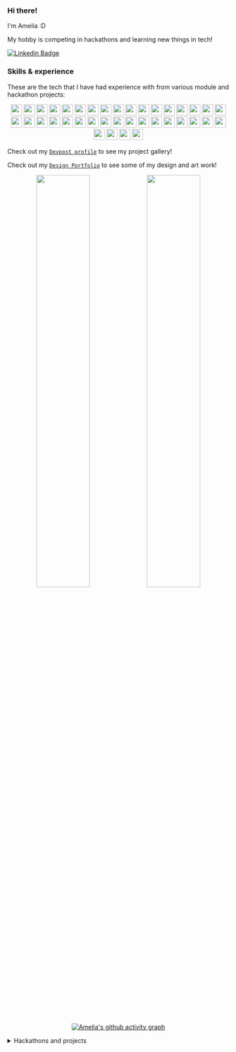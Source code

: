 
<h3>Hi there!</h3>

<p>I&apos;m Amelia :D</p>

<!-- <div>
<p>I&apos;m Amelia, currently a final year undergraduate at National University of Singapore (NUS), pursuing a Bachelor of Engineering (BEng) (Computer Engineering) with the IoT Specialization and a Minor in Business Analytics!</p> -->

<p>My hobby is competing in hackathons and learning new things in tech!</p>
  
</div>

[![Linkedin Badge](https://img.shields.io/badge/linkedin-%230077B5.svg?&style=for-the-badge&logo=linkedin&logoColor=white)](https://www.linkedin.com/in/amelia-tan-07329a1a3/)


<h3>Skills &  experience</h3>
<p>These are the tech that I have had experience with from various module and hackathon projects:</p>
<p align="center">
  <!-- Languages -->
<img src="https://img.shields.io/badge/python-3776AB.svg?&style=for-the-badge&logo=python&logoColor=white" height="25"/>
<img src="https://img.shields.io/badge/Java-ED8B00?style=for-the-badge&logo=java&logoColor=white" height="25"/>
<img src="https://img.shields.io/badge/R-276DC3?style=for-the-badge&logo=r&logoColor=white" height="25"/>
<img src="https://img.shields.io/badge/C-00599C?style=for-the-badge&logo=c&logoColor=white" height="25"/>
<img src="https://img.shields.io/badge/C%2B%2B-00599C?style=for-the-badge&logo=c%2B%2B&logoColor=white" height="25"/>
<img src="https://img.shields.io/badge/C%23-239120?style=for-the-badge&logo=c-sharp&logoColor=white" height="25"/>
<img src="https://img.shields.io/badge/Go-00ADD8?style=for-the-badge&logo=go&logoColor=white" height="25"/>

  <!-- frame works -->
<img src="https://img.shields.io/badge/Django-092E20?style=for-the-badge&logo=django&logoColor=white" height="25"/>
<img src="https://img.shields.io/badge/Flask-000000?style=for-the-badge&logo=flask&logoColor=white" height="25"/>

  
  <!-- Webdev -->
<img src="https://img.shields.io/badge/HTML-239120?style=for-the-badge&logo=html5&logoColor=white" height="25"/>
<img src="https://img.shields.io/badge/CSS-239120?&style=for-the-badge&logo=css3&logoColor=white" height="25"/>
<img src="https://img.shields.io/badge/JavaScript-F7DF1E?style=for-the-badge&logo=javascript&logoColor=black" height="25"/>

<img src="https://img.shields.io/badge/Angular-DD0031?style=for-the-badge&logo=angular&logoColor=white" height="25"/>
<img src="https://img.shields.io/badge/Vue.js-35495E?style=for-the-badge&logo=vue.js&logoColor=4FC08D" height="25"/>
<img src="https://img.shields.io/badge/React-20232A?style=for-the-badge&logo=react&logoColor=61DAFB" height="25"/>
<img src="https://img.shields.io/badge/Redux-593D88?style=for-the-badge&logo=redux&logoColor=white" height="25"/>
<img src="https://img.shields.io/badge/Node.js-43853D?style=for-the-badge&logo=node.js&logoColor=white" height="25"/>
  
  
  <!-- App Dev -->
<img src="https://img.shields.io/badge/React_Native-20232A?style=for-the-badge&logo=react&logoColor=61DAFB" height="25"/>

<img src="https://img.shields.io/badge/Dart-0175C2?style=for-the-badge&logo=dart&logoColor=white" height="25"/>
<img src="https://img.shields.io/badge/Flutter-02569B?style=for-the-badge&logo=flutter&logoColor=white" height="25"/>

<!-- Git -->
<img src="https://img.shields.io/badge/-Git-black?style=for-the-badge&logo=git" height="25"/>
<img src="https://img.shields.io/badge/Markdown-000000?style=for-the-badge&logo=markdown&logoColor=white" height="25"/>


  <!-- Database -->
<img src="https://img.shields.io/badge/MySQL-00000F?style=for-the-badge&logo=mysql&logoColor=white" height="25"/>
<img src="https://img.shields.io/badge/PostgreSQL-316192?style=for-the-badge&logo=postgresql&logoColor=white" height="25"/>
<img src="https://img.shields.io/badge/MongoDB-4EA94B?style=for-the-badge&logo=mongodb&logoColor=white" height="25"/>
<img src="https://img.shields.io/badge/SQLite-07405E?style=for-the-badge&logo=sqlite&logoColor=white" height="25"/>


  <!-- Others -->
<img src="https://img.shields.io/badge/Bootstrap-563D7C?style=for-the-badge&logo=bootstrap&logoColor=white" height="25"/>
<img src="https://img.shields.io/badge/Material--UI-0081CB?style=for-the-badge&logo=material-ui&logoColor=white" height="25"/>
  
<img src="https://img.shields.io/badge/Unity-100000?style=for-the-badge&logo=unity&logoColor=white" height="25"/>
<img src="https://img.shields.io/badge/Itch.io-FA5C5C?style=for-the-badge&logo=itchdotio&logoColor=white" height="25"/>
  
<img src="https://img.shields.io/badge/Microsoft_Excel-217346?style=for-the-badge&logo=microsoft-excel&logoColor=white" height="25"/>
<img src="https://img.shields.io/badge/Microsoft_PowerPoint-B7472A?style=for-the-badge&logo=microsoft-powerpoint&logoColor=white" height="25"/>
  
<img src="https://img.shields.io/badge/Vercel-000000?style=for-the-badge&logo=vercel&logoColor=white" height="25"/>
<img src="https://img.shields.io/badge/Heroku-430098?style=for-the-badge&logo=heroku&logoColor=white" height="25"/>
  
<img src="https://img.shields.io/badge/Twilio-F22F46?style=for-the-badge&logo=Twilio&logoColor=white" height="25"/>
  
<img src="https://img.shields.io/badge/Google_Cloud-4285F4?style=for-the-badge&logo=google-cloud&logoColor=white" height="25"/>
<img src="https://img.shields.io/badge/GitHub_Actions-2088FF?style=for-the-badge&logo=github-actions&logoColor=white" height="25"/>
<img src="https://img.shields.io/badge/TensorFlow-FF6F00?style=for-the-badge&logo=tensorflow&logoColor=white" height="25"/>
  

</p>


<!-- Skills on the way -->
<!--
<img src="https://img.shields.io/badge/Tailwind_CSS-38B2AC?style=for-the-badge&logo=tailwind-css&logoColor=white" height="25"/>

<img src="https://img.shields.io/badge/Express.js-404D59?style=for-the-badge" height="25"/>
<img src="https://img.shields.io/badge/.NET-5C2D91?style=for-the-badge&logo=.net&logoColor=white" height="25"/>

<img src="https://img.shields.io/badge/Ruby-CC342D?style=for-the-badge&logo=ruby&logoColor=white" height="25"/>
-->

<!-- Skills to learn -->
<!--
<p align="center">

<img src="https://img.shields.io/badge/PHP-777BB4?style=for-the-badge&logo=php&logoColor=white" height="25"/>
<img src="https://img.shields.io/badge/Kotlin-0095D5?&style=for-the-badge&logo=kotlin&logoColor=white" height="25"/>

<img src="https://img.shields.io/badge/jQuery-0769AD?style=for-the-badge&logo=jquery&logoColor=white" height="25"/>

</p>

Others: Google Suite?

https://dev.to/envoy_/150-badges-for-github-pnk
-->


Check out my [`Devpost profile`](https://devpost.com/AmeliaTYR) to see my project gallery!

Check out my [`Design Portfolio`](https://drive.google.com/file/d/1YRuE3aYCtOXwQqJiiaSkR3auNe2CMP0h/view?usp=sharing) to see some of my design and art work!

<!--
<details>

<summary>My Top Languages</summary>
  
![Amelia's Top Langs](https://github-readme-stats.vercel.app/api/top-langs/?username=ameliatyr&layout=compact&langs_count=10&theme=tokyonight)

</details>
-->

<div align="center">
<img width="49%" src="https://github-readme-stats.vercel.app/api?username=ameliatyr&show_icons=true&theme=tokyonight&include_all_commits=true&count_private=true"/> <img width="49%" src="https://github-readme-streak-stats.herokuapp.com/?user=ameliatyr&theme=tokyonight" />

[![Amelia's github activity graph](https://activity-graph.herokuapp.com/graph?username=ameliatyr&theme=xcode)](https://git.io/ameliatyr)
</div>

<details>

<summary>Hackathons and projects</summary>

Viewing on mobile or a cropped screen? Don't miss my github organizations where many of my project codebases live!

<div class="border-top color-border-muted pt-3 mt-3 clearfix hide-sm hide-md" align="center">
    <a aria-label="AY2021S1-CS2113T-W11-4" itemprop="follows" class="avatar-group-item" data-hovercard-type="organization" data-hovercard-url="/orgs/AY2021S1-CS2113T-W11-4/hovercard" data-octo-click="hovercard-link-click" data-octo-dimensions="link_type:self" data-hydro-click="{&quot;event_type&quot;:&quot;user_profile.click&quot;,&quot;payload&quot;:{&quot;profile_user_id&quot;:53657436,&quot;target&quot;:&quot;MEMBER_ORGANIZATION_AVATAR&quot;,&quot;user_id&quot;:114167474,&quot;originating_url&quot;:&quot;https://github.com/AmeliaTYR?tab=repositories&quot;}}" data-hydro-click-hmac="f9cf9a945cf2dbac50645ee7101a2ead5a614800e0eb276fa26724d5eb1af466" href="/AY2021S1-CS2113T-W11-4">
      <img src="https://avatars.githubusercontent.com/u/70633444?s=64&amp;v=4" alt="@AY2021S1-CS2113T-W11-4" size="32" height="32" width="32" data-view-component="true" class="avatar">
</a>    <a aria-label="DeskTranslate" itemprop="follows" class="avatar-group-item" data-hovercard-type="organization" data-hovercard-url="/orgs/DeskTranslate/hovercard" data-octo-click="hovercard-link-click" data-octo-dimensions="link_type:self" data-hydro-click="{&quot;event_type&quot;:&quot;user_profile.click&quot;,&quot;payload&quot;:{&quot;profile_user_id&quot;:53657436,&quot;target&quot;:&quot;MEMBER_ORGANIZATION_AVATAR&quot;,&quot;user_id&quot;:114167474,&quot;originating_url&quot;:&quot;https://github.com/AmeliaTYR?tab=repositories&quot;}}" data-hydro-click-hmac="f9cf9a945cf2dbac50645ee7101a2ead5a614800e0eb276fa26724d5eb1af466" href="/DeskTranslate">
      <img src="https://avatars.githubusercontent.com/u/76877983?s=64&amp;v=4" alt="@DeskTranslate" size="32" height="32" width="32" data-view-component="true" class="avatar">
</a>    <a aria-label="intuition2021" itemprop="follows" class="avatar-group-item" data-hovercard-type="organization" data-hovercard-url="/orgs/intuition2021/hovercard" data-octo-click="hovercard-link-click" data-octo-dimensions="link_type:self" data-hydro-click="{&quot;event_type&quot;:&quot;user_profile.click&quot;,&quot;payload&quot;:{&quot;profile_user_id&quot;:53657436,&quot;target&quot;:&quot;MEMBER_ORGANIZATION_AVATAR&quot;,&quot;user_id&quot;:114167474,&quot;originating_url&quot;:&quot;https://github.com/AmeliaTYR?tab=repositories&quot;}}" data-hydro-click-hmac="f9cf9a945cf2dbac50645ee7101a2ead5a614800e0eb276fa26724d5eb1af466" href="/intuition2021">
      <img src="https://avatars.githubusercontent.com/u/79683599?s=64&amp;v=4" alt="@intuition2021" size="32" height="32" width="32" data-view-component="true" class="avatar">
</a>    <a aria-label="nyoomba" itemprop="follows" class="avatar-group-item" data-hovercard-type="organization" data-hovercard-url="/orgs/nyoomba/hovercard" data-octo-click="hovercard-link-click" data-octo-dimensions="link_type:self" data-hydro-click="{&quot;event_type&quot;:&quot;user_profile.click&quot;,&quot;payload&quot;:{&quot;profile_user_id&quot;:53657436,&quot;target&quot;:&quot;MEMBER_ORGANIZATION_AVATAR&quot;,&quot;user_id&quot;:114167474,&quot;originating_url&quot;:&quot;https://github.com/AmeliaTYR?tab=repositories&quot;}}" data-hydro-click-hmac="f9cf9a945cf2dbac50645ee7101a2ead5a614800e0eb276fa26724d5eb1af466" href="/nyoomba">
      <img src="https://avatars.githubusercontent.com/u/84620767?s=64&amp;v=4" alt="@nyoomba" size="32" height="32" width="32" data-view-component="true" class="avatar">
</a>    <a aria-label="Girls-Summer-Hack-2-0" itemprop="follows" class="avatar-group-item" data-hovercard-type="organization" data-hovercard-url="/orgs/Girls-Summer-Hack-2-0/hovercard" data-octo-click="hovercard-link-click" data-octo-dimensions="link_type:self" data-hydro-click="{&quot;event_type&quot;:&quot;user_profile.click&quot;,&quot;payload&quot;:{&quot;profile_user_id&quot;:53657436,&quot;target&quot;:&quot;MEMBER_ORGANIZATION_AVATAR&quot;,&quot;user_id&quot;:114167474,&quot;originating_url&quot;:&quot;https://github.com/AmeliaTYR?tab=repositories&quot;}}" data-hydro-click-hmac="f9cf9a945cf2dbac50645ee7101a2ead5a614800e0eb276fa26724d5eb1af466" href="/Girls-Summer-Hack-2-0">
      <img src="https://avatars.githubusercontent.com/u/85355313?s=64&amp;v=4" alt="@Girls-Summer-Hack-2-0" size="32" height="32" width="32" data-view-component="true" class="avatar">
</a>    <a aria-label="FireAnts21" itemprop="follows" class="avatar-group-item" data-hovercard-type="organization" data-hovercard-url="/orgs/FireAnts21/hovercard" data-octo-click="hovercard-link-click" data-octo-dimensions="link_type:self" data-hydro-click="{&quot;event_type&quot;:&quot;user_profile.click&quot;,&quot;payload&quot;:{&quot;profile_user_id&quot;:53657436,&quot;target&quot;:&quot;MEMBER_ORGANIZATION_AVATAR&quot;,&quot;user_id&quot;:114167474,&quot;originating_url&quot;:&quot;https://github.com/AmeliaTYR?tab=repositories&quot;}}" data-hydro-click-hmac="f9cf9a945cf2dbac50645ee7101a2ead5a614800e0eb276fa26724d5eb1af466" href="/FireAnts21">
      <img src="https://avatars.githubusercontent.com/u/85544441?s=64&amp;v=4" alt="@FireAnts21" size="32" height="32" width="32" data-view-component="true" class="avatar">
</a>    <a aria-label="SurfsUpHacks21" itemprop="follows" class="avatar-group-item" data-hovercard-type="organization" data-hovercard-url="/orgs/SurfsUpHacks21/hovercard" data-octo-click="hovercard-link-click" data-octo-dimensions="link_type:self" data-hydro-click="{&quot;event_type&quot;:&quot;user_profile.click&quot;,&quot;payload&quot;:{&quot;profile_user_id&quot;:53657436,&quot;target&quot;:&quot;MEMBER_ORGANIZATION_AVATAR&quot;,&quot;user_id&quot;:114167474,&quot;originating_url&quot;:&quot;https://github.com/AmeliaTYR?tab=repositories&quot;}}" data-hydro-click-hmac="f9cf9a945cf2dbac50645ee7101a2ead5a614800e0eb276fa26724d5eb1af466" href="/SurfsUpHacks21">
      <img src="https://avatars.githubusercontent.com/u/85720040?s=64&amp;v=4" alt="@SurfsUpHacks21" size="32" height="32" width="32" data-view-component="true" class="avatar">
</a>    <a aria-label="HydrangeaHacks21" itemprop="follows" class="avatar-group-item" data-hovercard-type="organization" data-hovercard-url="/orgs/HydrangeaHacks21/hovercard" data-octo-click="hovercard-link-click" data-octo-dimensions="link_type:self" data-hydro-click="{&quot;event_type&quot;:&quot;user_profile.click&quot;,&quot;payload&quot;:{&quot;profile_user_id&quot;:53657436,&quot;target&quot;:&quot;MEMBER_ORGANIZATION_AVATAR&quot;,&quot;user_id&quot;:114167474,&quot;originating_url&quot;:&quot;https://github.com/AmeliaTYR?tab=repositories&quot;}}" data-hydro-click-hmac="f9cf9a945cf2dbac50645ee7101a2ead5a614800e0eb276fa26724d5eb1af466" href="/HydrangeaHacks21">
      <img src="https://avatars.githubusercontent.com/u/86138262?s=64&amp;v=4" alt="@HydrangeaHacks21" size="32" height="32" width="32" data-view-component="true" class="avatar">
</a>    <a aria-label="CodeFiesta-Salticidae" itemprop="follows" class="avatar-group-item" data-hovercard-type="organization" data-hovercard-url="/orgs/CodeFiesta-Salticidae/hovercard" data-octo-click="hovercard-link-click" data-octo-dimensions="link_type:self" data-hydro-click="{&quot;event_type&quot;:&quot;user_profile.click&quot;,&quot;payload&quot;:{&quot;profile_user_id&quot;:53657436,&quot;target&quot;:&quot;MEMBER_ORGANIZATION_AVATAR&quot;,&quot;user_id&quot;:114167474,&quot;originating_url&quot;:&quot;https://github.com/AmeliaTYR?tab=repositories&quot;}}" data-hydro-click-hmac="f9cf9a945cf2dbac50645ee7101a2ead5a614800e0eb276fa26724d5eb1af466" href="/CodeFiesta-Salticidae">
      <img src="https://avatars.githubusercontent.com/u/86425531?s=64&amp;v=4" alt="@CodeFiesta-Salticidae" size="32" height="32" width="32" data-view-component="true" class="avatar">
</a>    <a aria-label="INIT-challenges" itemprop="follows" class="avatar-group-item" data-hovercard-type="organization" data-hovercard-url="/orgs/INIT-challenges/hovercard" data-octo-click="hovercard-link-click" data-octo-dimensions="link_type:self" data-hydro-click="{&quot;event_type&quot;:&quot;user_profile.click&quot;,&quot;payload&quot;:{&quot;profile_user_id&quot;:53657436,&quot;target&quot;:&quot;MEMBER_ORGANIZATION_AVATAR&quot;,&quot;user_id&quot;:114167474,&quot;originating_url&quot;:&quot;https://github.com/AmeliaTYR?tab=repositories&quot;}}" data-hydro-click-hmac="f9cf9a945cf2dbac50645ee7101a2ead5a614800e0eb276fa26724d5eb1af466" href="/INIT-challenges">
      <img src="https://avatars.githubusercontent.com/u/86637704?s=64&amp;v=4" alt="@INIT-challenges" size="32" height="32" width="32" data-view-component="true" class="avatar">
</a>    <a aria-label="AtlasHacks2" itemprop="follows" class="avatar-group-item" data-hovercard-type="organization" data-hovercard-url="/orgs/AtlasHacks2/hovercard" data-octo-click="hovercard-link-click" data-octo-dimensions="link_type:self" data-hydro-click="{&quot;event_type&quot;:&quot;user_profile.click&quot;,&quot;payload&quot;:{&quot;profile_user_id&quot;:53657436,&quot;target&quot;:&quot;MEMBER_ORGANIZATION_AVATAR&quot;,&quot;user_id&quot;:114167474,&quot;originating_url&quot;:&quot;https://github.com/AmeliaTYR?tab=repositories&quot;}}" data-hydro-click-hmac="f9cf9a945cf2dbac50645ee7101a2ead5a614800e0eb276fa26724d5eb1af466" href="/AtlasHacks2">
      <img src="https://avatars.githubusercontent.com/u/86856100?s=64&amp;v=4" alt="@AtlasHacks2" size="32" height="32" width="32" data-view-component="true" class="avatar">
</a>    <a aria-label="hacktoon-2021" itemprop="follows" class="avatar-group-item" data-hovercard-type="organization" data-hovercard-url="/orgs/hacktoon-2021/hovercard" data-octo-click="hovercard-link-click" data-octo-dimensions="link_type:self" data-hydro-click="{&quot;event_type&quot;:&quot;user_profile.click&quot;,&quot;payload&quot;:{&quot;profile_user_id&quot;:53657436,&quot;target&quot;:&quot;MEMBER_ORGANIZATION_AVATAR&quot;,&quot;user_id&quot;:114167474,&quot;originating_url&quot;:&quot;https://github.com/AmeliaTYR?tab=repositories&quot;}}" data-hydro-click-hmac="f9cf9a945cf2dbac50645ee7101a2ead5a614800e0eb276fa26724d5eb1af466" href="/hacktoon-2021">
      <img src="https://avatars.githubusercontent.com/u/87259728?s=64&amp;v=4" alt="@hacktoon-2021" size="32" height="32" width="32" data-view-component="true" class="avatar">
</a>    <a aria-label="BonVoyageHacks-21" itemprop="follows" class="avatar-group-item" data-hovercard-type="organization" data-hovercard-url="/orgs/BonVoyageHacks-21/hovercard" data-octo-click="hovercard-link-click" data-octo-dimensions="link_type:self" data-hydro-click="{&quot;event_type&quot;:&quot;user_profile.click&quot;,&quot;payload&quot;:{&quot;profile_user_id&quot;:53657436,&quot;target&quot;:&quot;MEMBER_ORGANIZATION_AVATAR&quot;,&quot;user_id&quot;:114167474,&quot;originating_url&quot;:&quot;https://github.com/AmeliaTYR?tab=repositories&quot;}}" data-hydro-click-hmac="f9cf9a945cf2dbac50645ee7101a2ead5a614800e0eb276fa26724d5eb1af466" href="/BonVoyageHacks-21">
      <img src="https://avatars.githubusercontent.com/u/87300965?s=64&amp;v=4" alt="@BonVoyageHacks-21" size="32" height="32" width="32" data-view-component="true" class="avatar">
</a>    <a aria-label="Frosthacks21" itemprop="follows" class="avatar-group-item" data-hovercard-type="organization" data-hovercard-url="/orgs/Frosthacks21/hovercard" data-octo-click="hovercard-link-click" data-octo-dimensions="link_type:self" data-hydro-click="{&quot;event_type&quot;:&quot;user_profile.click&quot;,&quot;payload&quot;:{&quot;profile_user_id&quot;:53657436,&quot;target&quot;:&quot;MEMBER_ORGANIZATION_AVATAR&quot;,&quot;user_id&quot;:114167474,&quot;originating_url&quot;:&quot;https://github.com/AmeliaTYR?tab=repositories&quot;}}" data-hydro-click-hmac="f9cf9a945cf2dbac50645ee7101a2ead5a614800e0eb276fa26724d5eb1af466" href="/Frosthacks21">
      <img src="https://avatars.githubusercontent.com/u/87689543?s=64&amp;v=4" alt="@Frosthacks21" size="32" height="32" width="32" data-view-component="true" class="avatar">
</a>    <a aria-label="RoboHacks21" itemprop="follows" class="avatar-group-item" data-hovercard-type="organization" data-hovercard-url="/orgs/RoboHacks21/hovercard" data-octo-click="hovercard-link-click" data-octo-dimensions="link_type:self" data-hydro-click="{&quot;event_type&quot;:&quot;user_profile.click&quot;,&quot;payload&quot;:{&quot;profile_user_id&quot;:53657436,&quot;target&quot;:&quot;MEMBER_ORGANIZATION_AVATAR&quot;,&quot;user_id&quot;:114167474,&quot;originating_url&quot;:&quot;https://github.com/AmeliaTYR?tab=repositories&quot;}}" data-hydro-click-hmac="f9cf9a945cf2dbac50645ee7101a2ead5a614800e0eb276fa26724d5eb1af466" href="/RoboHacks21">
      <img src="https://avatars.githubusercontent.com/u/88498865?s=64&amp;v=4" alt="@RoboHacks21" size="32" height="32" width="32" data-view-component="true" class="avatar">
</a>    <a aria-label="Sharkhacks21" itemprop="follows" class="avatar-group-item" data-hovercard-type="organization" data-hovercard-url="/orgs/Sharkhacks21/hovercard" data-octo-click="hovercard-link-click" data-octo-dimensions="link_type:self" data-hydro-click="{&quot;event_type&quot;:&quot;user_profile.click&quot;,&quot;payload&quot;:{&quot;profile_user_id&quot;:53657436,&quot;target&quot;:&quot;MEMBER_ORGANIZATION_AVATAR&quot;,&quot;user_id&quot;:114167474,&quot;originating_url&quot;:&quot;https://github.com/AmeliaTYR?tab=repositories&quot;}}" data-hydro-click-hmac="f9cf9a945cf2dbac50645ee7101a2ead5a614800e0eb276fa26724d5eb1af466" href="/Sharkhacks21">
      <img src="https://avatars.githubusercontent.com/u/89588045?s=64&amp;v=4" alt="@Sharkhacks21" size="32" height="32" width="32" data-view-component="true" class="avatar">
</a>    <a aria-label="MindfulHacks21" itemprop="follows" class="avatar-group-item" data-hovercard-type="organization" data-hovercard-url="/orgs/MindfulHacks21/hovercard" data-octo-click="hovercard-link-click" data-octo-dimensions="link_type:self" data-hydro-click="{&quot;event_type&quot;:&quot;user_profile.click&quot;,&quot;payload&quot;:{&quot;profile_user_id&quot;:53657436,&quot;target&quot;:&quot;MEMBER_ORGANIZATION_AVATAR&quot;,&quot;user_id&quot;:114167474,&quot;originating_url&quot;:&quot;https://github.com/AmeliaTYR?tab=repositories&quot;}}" data-hydro-click-hmac="f9cf9a945cf2dbac50645ee7101a2ead5a614800e0eb276fa26724d5eb1af466" href="/MindfulHacks21">
      <img src="https://avatars.githubusercontent.com/u/90075010?s=64&amp;v=4" alt="@MindfulHacks21" size="32" height="32" width="32" data-view-component="true" class="avatar">
</a>    <a aria-label="CodeathonX21" itemprop="follows" class="avatar-group-item" data-hovercard-type="organization" data-hovercard-url="/orgs/CodeathonX21/hovercard" data-octo-click="hovercard-link-click" data-octo-dimensions="link_type:self" data-hydro-click="{&quot;event_type&quot;:&quot;user_profile.click&quot;,&quot;payload&quot;:{&quot;profile_user_id&quot;:53657436,&quot;target&quot;:&quot;MEMBER_ORGANIZATION_AVATAR&quot;,&quot;user_id&quot;:114167474,&quot;originating_url&quot;:&quot;https://github.com/AmeliaTYR?tab=repositories&quot;}}" data-hydro-click-hmac="f9cf9a945cf2dbac50645ee7101a2ead5a614800e0eb276fa26724d5eb1af466" href="/CodeathonX21">
      <img src="https://avatars.githubusercontent.com/u/92565445?s=64&amp;v=4" alt="@CodeathonX21" size="32" height="32" width="32" data-view-component="true" class="avatar">
</a>    <a aria-label="AgentHacker21" itemprop="follows" class="avatar-group-item" data-hovercard-type="organization" data-hovercard-url="/orgs/AgentHacker21/hovercard" data-octo-click="hovercard-link-click" data-octo-dimensions="link_type:self" data-hydro-click="{&quot;event_type&quot;:&quot;user_profile.click&quot;,&quot;payload&quot;:{&quot;profile_user_id&quot;:53657436,&quot;target&quot;:&quot;MEMBER_ORGANIZATION_AVATAR&quot;,&quot;user_id&quot;:114167474,&quot;originating_url&quot;:&quot;https://github.com/AmeliaTYR?tab=repositories&quot;}}" data-hydro-click-hmac="f9cf9a945cf2dbac50645ee7101a2ead5a614800e0eb276fa26724d5eb1af466" href="/AgentHacker21">
      <img src="https://avatars.githubusercontent.com/u/93713405?s=64&amp;v=4" alt="@AgentHacker21" size="32" height="32" width="32" data-view-component="true" class="avatar">
</a>    <a aria-label="Hackcoming2021" itemprop="follows" class="avatar-group-item" data-hovercard-type="organization" data-hovercard-url="/orgs/Hackcoming2021/hovercard" data-octo-click="hovercard-link-click" data-octo-dimensions="link_type:self" data-hydro-click="{&quot;event_type&quot;:&quot;user_profile.click&quot;,&quot;payload&quot;:{&quot;profile_user_id&quot;:53657436,&quot;target&quot;:&quot;MEMBER_ORGANIZATION_AVATAR&quot;,&quot;user_id&quot;:114167474,&quot;originating_url&quot;:&quot;https://github.com/AmeliaTYR?tab=repositories&quot;}}" data-hydro-click-hmac="f9cf9a945cf2dbac50645ee7101a2ead5a614800e0eb276fa26724d5eb1af466" href="/Hackcoming2021">
      <img src="https://avatars.githubusercontent.com/u/95486790?s=64&amp;v=4" alt="@Hackcoming2021" size="32" height="32" width="32" data-view-component="true" class="avatar">
</a>    <a aria-label="BonHacketit21" itemprop="follows" class="avatar-group-item" data-hovercard-type="organization" data-hovercard-url="/orgs/BonHacketit21/hovercard" data-octo-click="hovercard-link-click" data-octo-dimensions="link_type:self" data-hydro-click="{&quot;event_type&quot;:&quot;user_profile.click&quot;,&quot;payload&quot;:{&quot;profile_user_id&quot;:53657436,&quot;target&quot;:&quot;MEMBER_ORGANIZATION_AVATAR&quot;,&quot;user_id&quot;:114167474,&quot;originating_url&quot;:&quot;https://github.com/AmeliaTYR?tab=repositories&quot;}}" data-hydro-click-hmac="f9cf9a945cf2dbac50645ee7101a2ead5a614800e0eb276fa26724d5eb1af466" href="/BonHacketit21">
      <img src="https://avatars.githubusercontent.com/u/95924636?s=64&amp;v=4" alt="@BonHacketit21" size="32" height="32" width="32" data-view-component="true" class="avatar">
</a>    <a aria-label="MapHacks21" itemprop="follows" class="avatar-group-item" data-hovercard-type="organization" data-hovercard-url="/orgs/MapHacks21/hovercard" data-octo-click="hovercard-link-click" data-octo-dimensions="link_type:self" data-hydro-click="{&quot;event_type&quot;:&quot;user_profile.click&quot;,&quot;payload&quot;:{&quot;profile_user_id&quot;:53657436,&quot;target&quot;:&quot;MEMBER_ORGANIZATION_AVATAR&quot;,&quot;user_id&quot;:114167474,&quot;originating_url&quot;:&quot;https://github.com/AmeliaTYR?tab=repositories&quot;}}" data-hydro-click-hmac="f9cf9a945cf2dbac50645ee7101a2ead5a614800e0eb276fa26724d5eb1af466" href="/MapHacks21">
      <img src="https://avatars.githubusercontent.com/u/96333946?s=64&amp;v=4" alt="@MapHacks21" size="32" height="32" width="32" data-view-component="true" class="avatar">
</a>    <a aria-label="HackyWinterland21" itemprop="follows" class="avatar-group-item" data-hovercard-type="organization" data-hovercard-url="/orgs/HackyWinterland21/hovercard" data-octo-click="hovercard-link-click" data-octo-dimensions="link_type:self" data-hydro-click="{&quot;event_type&quot;:&quot;user_profile.click&quot;,&quot;payload&quot;:{&quot;profile_user_id&quot;:53657436,&quot;target&quot;:&quot;MEMBER_ORGANIZATION_AVATAR&quot;,&quot;user_id&quot;:114167474,&quot;originating_url&quot;:&quot;https://github.com/AmeliaTYR?tab=repositories&quot;}}" data-hydro-click-hmac="f9cf9a945cf2dbac50645ee7101a2ead5a614800e0eb276fa26724d5eb1af466" href="/HackyWinterland21">
      <img src="https://avatars.githubusercontent.com/u/96625260?s=64&amp;v=4" alt="@HackyWinterland21" size="32" height="32" width="32" data-view-component="true" class="avatar">
</a>    <a aria-label="HacknRoll2022" itemprop="follows" class="avatar-group-item" data-hovercard-type="organization" data-hovercard-url="/orgs/HacknRoll2022/hovercard" data-octo-click="hovercard-link-click" data-octo-dimensions="link_type:self" data-hydro-click="{&quot;event_type&quot;:&quot;user_profile.click&quot;,&quot;payload&quot;:{&quot;profile_user_id&quot;:53657436,&quot;target&quot;:&quot;MEMBER_ORGANIZATION_AVATAR&quot;,&quot;user_id&quot;:114167474,&quot;originating_url&quot;:&quot;https://github.com/AmeliaTYR?tab=repositories&quot;}}" data-hydro-click-hmac="f9cf9a945cf2dbac50645ee7101a2ead5a614800e0eb276fa26724d5eb1af466" href="/HacknRoll2022">
      <img src="https://avatars.githubusercontent.com/u/97262700?s=64&amp;v=4" alt="@HacknRoll2022" size="32" height="32" width="32" data-view-component="true" class="avatar">
</a>    <a aria-label="BT3103-L2-5" itemprop="follows" class="avatar-group-item" data-hovercard-type="organization" data-hovercard-url="/orgs/BT3103-L2-5/hovercard" data-octo-click="hovercard-link-click" data-octo-dimensions="link_type:self" data-hydro-click="{&quot;event_type&quot;:&quot;user_profile.click&quot;,&quot;payload&quot;:{&quot;profile_user_id&quot;:53657436,&quot;target&quot;:&quot;MEMBER_ORGANIZATION_AVATAR&quot;,&quot;user_id&quot;:114167474,&quot;originating_url&quot;:&quot;https://github.com/AmeliaTYR?tab=repositories&quot;}}" data-hydro-click-hmac="f9cf9a945cf2dbac50645ee7101a2ead5a614800e0eb276fa26724d5eb1af466" href="/BT3103-L2-5">
      <img src="https://avatars.githubusercontent.com/u/100989817?s=64&amp;v=4" alt="@BT3103-L2-5" size="32" height="32" width="32" data-view-component="true" class="avatar">
</a>    <a aria-label="HFG-2022" itemprop="follows" class="avatar-group-item" data-hovercard-type="organization" data-hovercard-url="/orgs/HFG-2022/hovercard" data-octo-click="hovercard-link-click" data-octo-dimensions="link_type:self" data-hydro-click="{&quot;event_type&quot;:&quot;user_profile.click&quot;,&quot;payload&quot;:{&quot;profile_user_id&quot;:53657436,&quot;target&quot;:&quot;MEMBER_ORGANIZATION_AVATAR&quot;,&quot;user_id&quot;:114167474,&quot;originating_url&quot;:&quot;https://github.com/AmeliaTYR?tab=repositories&quot;}}" data-hydro-click-hmac="f9cf9a945cf2dbac50645ee7101a2ead5a614800e0eb276fa26724d5eb1af466" href="/HFG-2022">
      <img src="https://avatars.githubusercontent.com/u/101451664?s=64&amp;v=4" alt="@HFG-2022" size="32" height="32" width="32" data-view-component="true" class="avatar">
</a>    <a aria-label="TikTokYouthCamp2022" itemprop="follows" class="avatar-group-item" data-hovercard-type="organization" data-hovercard-url="/orgs/TikTokYouthCamp2022/hovercard" data-octo-click="hovercard-link-click" data-octo-dimensions="link_type:self" data-hydro-click="{&quot;event_type&quot;:&quot;user_profile.click&quot;,&quot;payload&quot;:{&quot;profile_user_id&quot;:53657436,&quot;target&quot;:&quot;MEMBER_ORGANIZATION_AVATAR&quot;,&quot;user_id&quot;:114167474,&quot;originating_url&quot;:&quot;https://github.com/AmeliaTYR?tab=repositories&quot;}}" data-hydro-click-hmac="f9cf9a945cf2dbac50645ee7101a2ead5a614800e0eb276fa26724d5eb1af466" href="/TikTokYouthCamp2022">
      <img src="https://avatars.githubusercontent.com/u/104672677?s=64&amp;v=4" alt="@TikTokYouthCamp2022" size="32" height="32" width="32" data-view-component="true" class="avatar">
</a>    <a aria-label="AhoyHacks2022" itemprop="follows" class="avatar-group-item" data-hovercard-type="organization" data-hovercard-url="/orgs/AhoyHacks2022/hovercard" data-octo-click="hovercard-link-click" data-octo-dimensions="link_type:self" data-hydro-click="{&quot;event_type&quot;:&quot;user_profile.click&quot;,&quot;payload&quot;:{&quot;profile_user_id&quot;:53657436,&quot;target&quot;:&quot;MEMBER_ORGANIZATION_AVATAR&quot;,&quot;user_id&quot;:114167474,&quot;originating_url&quot;:&quot;https://github.com/AmeliaTYR?tab=repositories&quot;}}" data-hydro-click-hmac="f9cf9a945cf2dbac50645ee7101a2ead5a614800e0eb276fa26724d5eb1af466" href="/AhoyHacks2022">
      <img src="https://avatars.githubusercontent.com/u/105493412?s=64&amp;v=4" alt="@AhoyHacks2022" size="32" height="32" width="32" data-view-component="true" class="avatar">
</a>    <a aria-label="OrionProjects2022" itemprop="follows" class="avatar-group-item" data-hovercard-type="organization" data-hovercard-url="/orgs/OrionProjects2022/hovercard" data-octo-click="hovercard-link-click" data-octo-dimensions="link_type:self" data-hydro-click="{&quot;event_type&quot;:&quot;user_profile.click&quot;,&quot;payload&quot;:{&quot;profile_user_id&quot;:53657436,&quot;target&quot;:&quot;MEMBER_ORGANIZATION_AVATAR&quot;,&quot;user_id&quot;:114167474,&quot;originating_url&quot;:&quot;https://github.com/AmeliaTYR?tab=repositories&quot;}}" data-hydro-click-hmac="f9cf9a945cf2dbac50645ee7101a2ead5a614800e0eb276fa26724d5eb1af466" href="/OrionProjects2022">
      <img src="https://avatars.githubusercontent.com/u/105870638?s=64&amp;v=4" alt="@OrionProjects2022" size="32" height="32" width="32" data-view-component="true" class="avatar">
</a>    <a aria-label="RookieHacksII2022" itemprop="follows" class="avatar-group-item" data-hovercard-type="organization" data-hovercard-url="/orgs/RookieHacksII2022/hovercard" data-octo-click="hovercard-link-click" data-octo-dimensions="link_type:self" data-hydro-click="{&quot;event_type&quot;:&quot;user_profile.click&quot;,&quot;payload&quot;:{&quot;profile_user_id&quot;:53657436,&quot;target&quot;:&quot;MEMBER_ORGANIZATION_AVATAR&quot;,&quot;user_id&quot;:114167474,&quot;originating_url&quot;:&quot;https://github.com/AmeliaTYR?tab=repositories&quot;}}" data-hydro-click-hmac="f9cf9a945cf2dbac50645ee7101a2ead5a614800e0eb276fa26724d5eb1af466" href="/RookieHacksII2022">
      <img src="https://avatars.githubusercontent.com/u/105916208?s=64&amp;v=4" alt="@RookieHacksII2022" size="32" height="32" width="32" data-view-component="true" class="avatar">
</a>    <a aria-label="LateNightHacks2022" itemprop="follows" class="avatar-group-item" data-hovercard-type="organization" data-hovercard-url="/orgs/LateNightHacks2022/hovercard" data-octo-click="hovercard-link-click" data-octo-dimensions="link_type:self" data-hydro-click="{&quot;event_type&quot;:&quot;user_profile.click&quot;,&quot;payload&quot;:{&quot;profile_user_id&quot;:53657436,&quot;target&quot;:&quot;MEMBER_ORGANIZATION_AVATAR&quot;,&quot;user_id&quot;:114167474,&quot;originating_url&quot;:&quot;https://github.com/AmeliaTYR?tab=repositories&quot;}}" data-hydro-click-hmac="f9cf9a945cf2dbac50645ee7101a2ead5a614800e0eb276fa26724d5eb1af466" href="/LateNightHacks2022">
      <img src="https://avatars.githubusercontent.com/u/106384044?s=64&amp;v=4" alt="@LateNightHacks2022" size="32" height="32" width="32" data-view-component="true" class="avatar">
</a>    <a aria-label="BonVoyageHacks-22" itemprop="follows" class="avatar-group-item" data-hovercard-type="organization" data-hovercard-url="/orgs/BonVoyageHacks-22/hovercard" data-octo-click="hovercard-link-click" data-octo-dimensions="link_type:self" data-hydro-click="{&quot;event_type&quot;:&quot;user_profile.click&quot;,&quot;payload&quot;:{&quot;profile_user_id&quot;:53657436,&quot;target&quot;:&quot;MEMBER_ORGANIZATION_AVATAR&quot;,&quot;user_id&quot;:114167474,&quot;originating_url&quot;:&quot;https://github.com/AmeliaTYR?tab=repositories&quot;}}" data-hydro-click-hmac="f9cf9a945cf2dbac50645ee7101a2ead5a614800e0eb276fa26724d5eb1af466" href="/BonVoyageHacks-22">
      <img src="https://avatars.githubusercontent.com/u/106830594?s=64&amp;v=4" alt="@BonVoyageHacks-22" size="32" height="32" width="32" data-view-component="true" class="avatar">
</a>    <a aria-label="CoastalHacks2022" itemprop="follows" class="avatar-group-item" data-hovercard-type="organization" data-hovercard-url="/orgs/CoastalHacks2022/hovercard" data-octo-click="hovercard-link-click" data-octo-dimensions="link_type:self" data-hydro-click="{&quot;event_type&quot;:&quot;user_profile.click&quot;,&quot;payload&quot;:{&quot;profile_user_id&quot;:53657436,&quot;target&quot;:&quot;MEMBER_ORGANIZATION_AVATAR&quot;,&quot;user_id&quot;:114167474,&quot;originating_url&quot;:&quot;https://github.com/AmeliaTYR?tab=repositories&quot;}}" data-hydro-click-hmac="f9cf9a945cf2dbac50645ee7101a2ead5a614800e0eb276fa26724d5eb1af466" href="/CoastalHacks2022">
      <img src="https://avatars.githubusercontent.com/u/107256697?s=64&amp;v=4" alt="@CoastalHacks2022" size="32" height="32" width="32" data-view-component="true" class="avatar">
</a>    <a aria-label="MentalHealthHacks2" itemprop="follows" class="avatar-group-item" data-hovercard-type="organization" data-hovercard-url="/orgs/MentalHealthHacks2/hovercard" data-octo-click="hovercard-link-click" data-octo-dimensions="link_type:self" data-hydro-click="{&quot;event_type&quot;:&quot;user_profile.click&quot;,&quot;payload&quot;:{&quot;profile_user_id&quot;:53657436,&quot;target&quot;:&quot;MEMBER_ORGANIZATION_AVATAR&quot;,&quot;user_id&quot;:114167474,&quot;originating_url&quot;:&quot;https://github.com/AmeliaTYR?tab=repositories&quot;}}" data-hydro-click-hmac="f9cf9a945cf2dbac50645ee7101a2ead5a614800e0eb276fa26724d5eb1af466" href="/MentalHealthHacks2">
      <img src="https://avatars.githubusercontent.com/u/107686673?s=64&amp;v=4" alt="@MentalHealthHacks2" size="32" height="32" width="32" data-view-component="true" class="avatar">
</a>    <a aria-label="PrideHacks2" itemprop="follows" class="avatar-group-item" data-hovercard-type="organization" data-hovercard-url="/orgs/PrideHacks2/hovercard" data-octo-click="hovercard-link-click" data-octo-dimensions="link_type:self" data-hydro-click="{&quot;event_type&quot;:&quot;user_profile.click&quot;,&quot;payload&quot;:{&quot;profile_user_id&quot;:53657436,&quot;target&quot;:&quot;MEMBER_ORGANIZATION_AVATAR&quot;,&quot;user_id&quot;:114167474,&quot;originating_url&quot;:&quot;https://github.com/AmeliaTYR?tab=repositories&quot;}}" data-hydro-click-hmac="f9cf9a945cf2dbac50645ee7101a2ead5a614800e0eb276fa26724d5eb1af466" href="/PrideHacks2">
      <img src="https://avatars.githubusercontent.com/u/108142477?s=64&amp;v=4" alt="@PrideHacks2" size="32" height="32" width="32" data-view-component="true" class="avatar">
</a>    <a aria-label="Hackerland2022" itemprop="follows" class="avatar-group-item" data-hovercard-type="organization" data-hovercard-url="/orgs/Hackerland2022/hovercard" data-octo-click="hovercard-link-click" data-octo-dimensions="link_type:self" data-hydro-click="{&quot;event_type&quot;:&quot;user_profile.click&quot;,&quot;payload&quot;:{&quot;profile_user_id&quot;:53657436,&quot;target&quot;:&quot;MEMBER_ORGANIZATION_AVATAR&quot;,&quot;user_id&quot;:114167474,&quot;originating_url&quot;:&quot;https://github.com/AmeliaTYR?tab=repositories&quot;}}" data-hydro-click-hmac="f9cf9a945cf2dbac50645ee7101a2ead5a614800e0eb276fa26724d5eb1af466" href="/Hackerland2022">
      <img src="https://avatars.githubusercontent.com/u/108542785?s=64&amp;v=4" alt="@Hackerland2022" size="32" height="32" width="32" data-view-component="true" class="avatar">
</a>    <a aria-label="LifeHack2022Yay" itemprop="follows" class="avatar-group-item" data-hovercard-type="organization" data-hovercard-url="/orgs/LifeHack2022Yay/hovercard" data-octo-click="hovercard-link-click" data-octo-dimensions="link_type:self" data-hydro-click="{&quot;event_type&quot;:&quot;user_profile.click&quot;,&quot;payload&quot;:{&quot;profile_user_id&quot;:53657436,&quot;target&quot;:&quot;MEMBER_ORGANIZATION_AVATAR&quot;,&quot;user_id&quot;:114167474,&quot;originating_url&quot;:&quot;https://github.com/AmeliaTYR?tab=repositories&quot;}}" data-hydro-click-hmac="f9cf9a945cf2dbac50645ee7101a2ead5a614800e0eb276fa26724d5eb1af466" href="/LifeHack2022Yay">
      <img src="https://avatars.githubusercontent.com/u/108963583?s=64&amp;v=4" alt="@LifeHack2022Yay" size="32" height="32" width="32" data-view-component="true" class="avatar">
</a>    <a aria-label="HackTheRunway" itemprop="follows" class="avatar-group-item" data-hovercard-type="organization" data-hovercard-url="/orgs/HackTheRunway/hovercard" data-octo-click="hovercard-link-click" data-octo-dimensions="link_type:self" data-hydro-click="{&quot;event_type&quot;:&quot;user_profile.click&quot;,&quot;payload&quot;:{&quot;profile_user_id&quot;:53657436,&quot;target&quot;:&quot;MEMBER_ORGANIZATION_AVATAR&quot;,&quot;user_id&quot;:114167474,&quot;originating_url&quot;:&quot;https://github.com/AmeliaTYR?tab=repositories&quot;}}" data-hydro-click-hmac="f9cf9a945cf2dbac50645ee7101a2ead5a614800e0eb276fa26724d5eb1af466" href="/HackTheRunway">
      <img src="https://avatars.githubusercontent.com/u/109356831?s=64&amp;v=4" alt="@HackTheRunway" size="32" height="32" width="32" data-view-component="true" class="avatar">
</a>    <a aria-label="DataDayGrind3" itemprop="follows" class="avatar-group-item" data-hovercard-type="organization" data-hovercard-url="/orgs/DataDayGrind3/hovercard" data-octo-click="hovercard-link-click" data-octo-dimensions="link_type:self" data-hydro-click="{&quot;event_type&quot;:&quot;user_profile.click&quot;,&quot;payload&quot;:{&quot;profile_user_id&quot;:53657436,&quot;target&quot;:&quot;MEMBER_ORGANIZATION_AVATAR&quot;,&quot;user_id&quot;:114167474,&quot;originating_url&quot;:&quot;https://github.com/AmeliaTYR?tab=repositories&quot;}}" data-hydro-click-hmac="f9cf9a945cf2dbac50645ee7101a2ead5a614800e0eb276fa26724d5eb1af466" href="/DataDayGrind3">
      <img src="https://avatars.githubusercontent.com/u/109854558?s=64&amp;v=4" alt="@DataDayGrind3" size="32" height="32" width="32" data-view-component="true" class="avatar">
</a></div>

</details>
